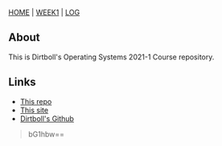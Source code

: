 [HOME](.) |
[WEEK1](W01) |
[LOG](TXT/mylog.txt)

## About
This is Dirtboll's Operating Systems 2021-1 Course repository.

## Links
* [This repo](https://github.com/dirtboll/os211)
* [This site](https://dirtboll.github.io/os211/)
* [Dirtboll's Github](https://github.com/dirtboll/)
 
> bG1hbw==
